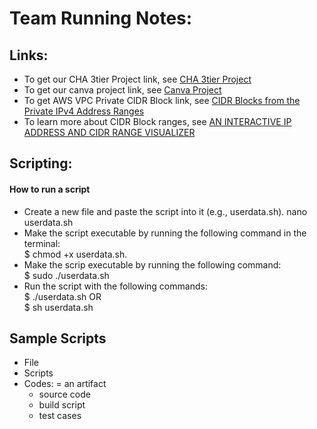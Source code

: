 # Team Running Notes: 

## Links: 
- To get our CHA 3tier Project link, see [CHA 3tier Project](https://docs.google.com/document/d/1U36YbHV87jT-AwL8ooKNgRQkZB2BmiV_OzCqpSlY-BY/edit)
- To get our canva project link, see [Canva Project](https://www.canva.com/design/DAF5sEif3jo/804scKmsxlXJ040DITFBpw/edit?utm_content=DAF5sEif3jo&utm_campaign=designshare&utm_medium=link2&utm_source=sharebutton)
- To get AWS VPC Private CIDR Block link, see [CIDR Blocks from the Private IPv4 Address Ranges](https://docs.aws.amazon.com/vpc/latest/userguide/vpc-cidr-blocks.html)
- To learn more about CIDR Block ranges, see [AN INTERACTIVE IP ADDRESS AND CIDR RANGE VISUALIZER](https://cidr.xyz/) 


## Scripting: 
#### How to run a script
- Create a new file and paste the script into it (e.g., userdata.sh).
  nano userdata.sh 
- Make the script executable by running the following command in the terminal: <br>
  $ chmod +x userdata.sh.
- Make the scrip executable by running the following command: <br>
  $ sudo ./userdata.sh
- Run the script with the following commands: <br>
  $ ./userdata.sh OR <br> 
  $ sh userdata.sh

## Sample Scripts 
- File 
- Scripts 
- Codes: = an artifact  
   - source code 
   - build script 
   - test cases  